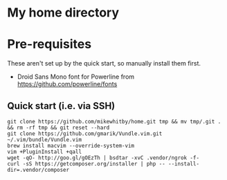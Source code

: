 # My home directory

# Pre-requisites

These aren't set up by the quick start, so manually install them first.

- Droid Sans Mono font for Powerline from https://github.com/powerline/fonts

## Quick start (i.e. via SSH)

    git clone https://github.com/mikewhitby/home.git tmp && mv tmp/.git . && rm -rf tmp && git reset --hard
    git clone https://github.com/gmarik/Vundle.vim.git ~/.vim/bundle/Vundle.vim
    brew install macvim --override-system-vim
    vim +PluginInstall +qall
    wget -qO- http://goo.gl/gOEzTh | bsdtar -xvC .vendor/ngrok -f-
    curl -sS https://getcomposer.org/installer | php -- --install-dir=.vendor/composer
